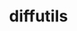 ---
title: "diffutils"
layout: cache
categories: [package, v0.19]
meta: {"versions": ["3.8"], "compilers": ["gcc@=11.1.0", "gcc@=7.3.1", "gcc@=7.5.0", "gcc@=8.4.0", "oneapi@=2022.1.0"], "oss": ["amzn2", "ubuntu18.04", "ubuntu20.04"], "platforms": ["linux"], "targets": ["aarch64", "neoverse_n1", "x86_64", "x86_64_v3"], "stacks": ["aws-ahug", "aws-ahug-aarch64", "aws-isc", "aws-isc-aarch64", "build_systems", "data-vis-sdk", "e4s", "e4s-oneapi", "ml-cpu", "ml-cuda", "ml-rocm", "radiuss", "radiuss-aws", "radiuss-aws-aarch64", "tutorial"], "num_specs": 7, "num_specs_by_stack": {"aws-isc-aarch64": 2, "radiuss-aws-aarch64": 2, "aws-ahug-aarch64": 2, "aws-ahug": 1, "ml-rocm": 1, "aws-isc": 1, "ml-cuda": 1, "ml-cpu": 1, "radiuss-aws": 1, "tutorial": 2, "data-vis-sdk": 1, "build_systems": 1, "radiuss": 1, "e4s": 1, "e4s-oneapi": 1}}
spec_details: [{"hash": "7q6675kaaswklgy2ri4uwil62vgits5m", "compiler": "gcc@=7.3.1", "versions": ["3.8"], "os": "amzn2", "platform": "linux", "target": "aarch64", "variants": ["build_system=autotools"], "stacks": ["aws-isc-aarch64", "radiuss-aws-aarch64", "aws-ahug-aarch64"], "size": "-", "tarball": "https://binaries.spack.io/releases/v0.19/build_cache/linux-amzn2-aarch64/gcc-7.3.1/diffutils-3.8/linux-amzn2-aarch64-gcc-7.3.1-diffutils-3.8-7q6675kaaswklgy2ri4uwil62vgits5m.spack"}, {"hash": "qdqo4i243rmmoa6vn4c5fdnlryvmuysg", "compiler": "gcc@=7.3.1", "versions": ["3.8"], "os": "amzn2", "platform": "linux", "target": "neoverse_n1", "variants": ["build_system=autotools"], "stacks": ["aws-isc-aarch64", "radiuss-aws-aarch64", "aws-ahug-aarch64"], "size": "-", "tarball": "https://binaries.spack.io/releases/v0.19/build_cache/linux-amzn2-neoverse_n1/gcc-7.3.1/diffutils-3.8/linux-amzn2-neoverse_n1-gcc-7.3.1-diffutils-3.8-qdqo4i243rmmoa6vn4c5fdnlryvmuysg.spack"}, {"hash": "v23n3srptqs6t3xq47cyp3q6dytu6j63", "compiler": "gcc@=7.3.1", "versions": ["3.8"], "os": "amzn2", "platform": "linux", "target": "x86_64_v3", "variants": ["build_system=autotools"], "stacks": ["aws-ahug", "ml-rocm", "aws-isc", "ml-cuda", "ml-cpu", "radiuss-aws"], "size": "-", "tarball": "https://binaries.spack.io/releases/v0.19/build_cache/linux-amzn2-x86_64_v3/gcc-7.3.1/diffutils-3.8/linux-amzn2-x86_64_v3-gcc-7.3.1-diffutils-3.8-v23n3srptqs6t3xq47cyp3q6dytu6j63.spack"}, {"hash": "c3uhkcjt7tagz2djrd6r2b6b3c2tia3s", "compiler": "gcc@=7.5.0", "versions": ["3.8"], "os": "ubuntu18.04", "platform": "linux", "target": "x86_64", "variants": ["build_system=autotools"], "stacks": ["tutorial", "data-vis-sdk", "build_systems", "radiuss"], "size": "-", "tarball": "https://binaries.spack.io/releases/v0.19/build_cache/linux-ubuntu18.04-x86_64/gcc-7.5.0/diffutils-3.8/linux-ubuntu18.04-x86_64-gcc-7.5.0-diffutils-3.8-c3uhkcjt7tagz2djrd6r2b6b3c2tia3s.spack"}, {"hash": "zxww5n4s5qlaxxp6d4564yfyire5pjya", "compiler": "gcc@=11.1.0", "versions": ["3.8"], "os": "ubuntu20.04", "platform": "linux", "target": "x86_64", "variants": ["build_system=autotools"], "stacks": ["e4s"], "size": "-", "tarball": "https://binaries.spack.io/releases/v0.19/build_cache/linux-ubuntu20.04-x86_64/gcc-11.1.0/diffutils-3.8/linux-ubuntu20.04-x86_64-gcc-11.1.0-diffutils-3.8-zxww5n4s5qlaxxp6d4564yfyire5pjya.spack"}, {"hash": "42nykx7z5xb3ixivz5slj7zvrjjzlx5q", "compiler": "gcc@=8.4.0", "versions": ["3.8"], "os": "ubuntu18.04", "platform": "linux", "target": "x86_64", "variants": ["build_system=autotools"], "stacks": ["tutorial"], "size": "-", "tarball": "https://binaries.spack.io/releases/v0.19/build_cache/linux-ubuntu18.04-x86_64/gcc-8.4.0/diffutils-3.8/linux-ubuntu18.04-x86_64-gcc-8.4.0-diffutils-3.8-42nykx7z5xb3ixivz5slj7zvrjjzlx5q.spack"}, {"hash": "bqdcp2bfwmpbg4ppeaxneufzhbw3yfti", "compiler": "oneapi@=2022.1.0", "versions": ["3.8"], "os": "ubuntu20.04", "platform": "linux", "target": "x86_64", "variants": ["build_system=autotools"], "stacks": ["e4s-oneapi"], "size": "-", "tarball": "https://binaries.spack.io/releases/v0.19/build_cache/linux-ubuntu20.04-x86_64/oneapi-2022.1.0/diffutils-3.8/linux-ubuntu20.04-x86_64-oneapi-2022.1.0-diffutils-3.8-bqdcp2bfwmpbg4ppeaxneufzhbw3yfti.spack"}]
---